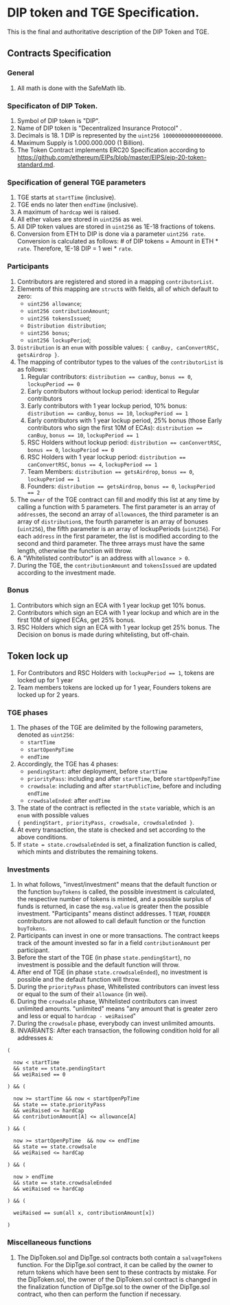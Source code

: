 # DIP token and TGE Specification.
This is the final and authoritative description of the DIP Token and TGE.

## Contracts Specification

### General
1. All math is done with the SafeMath lib.

### Specificaton of DIP Token.
1. Symbol of DIP token is "DIP".
1. Name of DIP token is "Decentralized Insurance Protocol" .
1. Decimals is 18. 1 DIP is represented by the `uint256 1000000000000000000`. 
1. Maximum Supply is 1.000.000.000 (1 Billion).
1. The Token Contract implements ERC20 Specification according to https://github.com/ethereum/EIPs/blob/master/EIPS/eip-20-token-standard.md.

### Specification of general TGE parameters
1. TGE starts at `startTime` (inclusive).
1. TGE ends no later then `endTime` (inclusive).
1. A maximum of `hardcap` wei is raised.
1. All ether values are stored in `uint256` as wei.
1. All DIP token values are stored in `uint256` as 1E-18 fractions of tokens. 
1. Conversion from ETH to DIP is done via a parameter `uint256 rate`. 
Conversion is calculated as follows: # of DIP tokens = Amount in ETH * `rate`. Therefore, 1E-18 DIP = 1 wei * `rate`.

### Participants
1. Contributors are registered and stored in a mapping `contributorList`.
1. Elements of this mapping are `struct`s with fields, all of which default to zero:
    - `uint256 allowance`;
    - `uint256 contributionAmount`;
    - `uint256 tokensIssued`;
    - `Distribution distribution`;
    - `uint256 bonus`;
    - `uint256 lockupPeriod`;
1. `Distribution` is an `enum` with possible values: `{ canBuy, canConvertRSC, getsAirdrop }`.
1. The mapping of contributor types to the values of the `contributorList` is as follows: 
    1. Regular contributors: `distribution == canBuy`, `bonus == 0`, `lockupPeriod == 0`
    1. Early contributors without lockup period: identical to Regular contributors
    1. Early contributors with 1 year lockup period, 10% bonus: `distribution == canBuy`, `bonus == 10`, `lockupPeriod == 1`
    1. Early contributors with 1 year lockup period, 25% bonus (those Early contributors who sign the first 
    10M of ECAs): `distribution == canBuy`, `bonus == 10`, `lockupPeriod == 1`
    1. RSC Holders without lockup period: `distribution == canConvertRSC`, `bonus == 0`, `lockupPeriod == 0`
    1. RSC Holders with 1 year lockup period: `distribution == canConvertRSC`, `bonus == 4`, `lockupPeriod == 1`
    1. Team Members: `distribution == getsAirdrop`, `bonus == 0`, `lockupPeriod == 1`
    1. Founders: `distribution == getsAirdrop`, `bonus == 0`, `lockupPeriod == 2`
1. The `owner` of the TGE contract can fill and modify this list at any time by calling a function with 5 parameters.
The first parameter is an array of `address`es, the second an array of `allowance`s, the third parameter is an array 
of `distribution`s, the fourth parameter is an array of bonuses (`uint256`), the fifth parameter is an array of 
lockupPeriods (`uint256`).
For each `address` in the first parameter, the list is modified according to the second and third parameter.
The three arrays must have the same length, otherwise the function will throw.
1. A "Whitelisted contributor" is an address with `allowance > 0`.
1. During the TGE, the `contributionAmount` and `tokensIssued` are updated according to the investment made.

### Bonus
1. Contributors which sign an ECA with 1 year lockup get 10% bonus.
1. Contributors which sign an ECA with 1 year lockup and which are in the first 10M of signed ECAs, get 25% bonus.
1. RSC Holders which sign an ECA with 1 year lockup get 25% bonus.
The Decision on bonus is made during whitelisting, but off-chain.

## Token lock up
1. For Contributors and RSC Holders with `lockupPeriod == 1`, tokens are locked up for 1 year
1. Team members tokens are locked up for 1 year, Founders tokens are locked up for 2 years.

### TGE phases
1. The phases of the TGE are delimited by the following parameters, denoted as `uint256`:
    - `startTime`
    - `startOpenPpTime`
    - `endTime`
1. Accordingly, the TGE has 4 phases: 
    - `pendingStart`:             after deployment, before `startTime`
    - `priorityPass`:             including and after `startTime`, before `startOpenPpTime`
    - `crowdsale`:                including and after `startPublicTime`, before and including `endTime`
    - `crowdsaleEnded`:           after `endTime`
1. The state of the contract is reflected in the `state` variable, which is an `enum` with possible values  
`{ pendingStart, priorityPass, crowdsale, crowdsaleEnded }`.
1. At every transaction, the state is checked and set according to the above conditions.
1. If `state = state.crowdsaleEnded` is set, a finalization function is called, which mints and distributes the remaining tokens.

### Investments 
1. In what follows, "invest/investment" means that the default function or the function `buyTokens` is called, the possible investment is calculated, 
the respective number of tokens is minted, and a possible surplus of funds is returned,
in case the `msg.value` is greater then the possible investment. "Participants" means distinct addresses.
1 `TEAM`, `FOUNDER` contributors are not allowed to call default function or the function `buyTokens`.
1. Participants can invest in one or more transactions. The contract keeps track of the amount invested so far in a field `contributionAmount` per participant.
1. Before the start of the TGE (in phase `state.pendingStart`), no investment is possible and the default function will throw.
1. After end of TGE (in phase `state.crowdsaleEnded`), no investment is possible and the default function will throw.
1. During the `priorityPass` phase, Whitelisted contributors can invest less or equal to the sum of their `allowance` (in wei).
1. During the `crowdsale` phase, Whitelisted contributors can invest unlimited amounts.
"unlimited" means "any amount that is greater zero and less or equal to `hardcap - weiRaised`"
1. During the `crowdsale` phase, everybody can invest unlimited amounts.
1. INVARIANTS: After each transaction, the following condition hold for all addresses `A`:
```
(

  now < startTime 
  && state == state.pendingStart 
  && weiRaised == 0

) && ( 
  
  now >= startTime && now < startOpenPpTime  
  && state == state.priorityPass 
  && weiRaised <= hardCap 
  && contributionAmount[A] <= allowance[A]

) && (
  
  now >= startOpenPpTime  && now <= endTime
  && state == state.crowdsale 
  && weiRaised <= hardCap

) && (

  now > endTime
  && state == state.crowdsaleEnded 
  && weiRaised <= hardCap

) && (

  weiRaised == sum(all x, contributionAmount[x])

)
```    

### Miscellaneous functions
1. The DipToken.sol and DipTge.sol contracts both contain a `salvageTokens` function. 
For the DipTge.sol contract, it can be called by the owner to return tokens which have been sent to these contracts by mistake.
For the DipToken.sol, the owner of the DipToken.sol contract is changed in the finalization function of DipTge.sol to 
the owner of the DipTge.sol contract, who then can perform the function if necessary.
